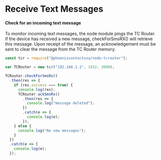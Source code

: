 # Receive Text Messages

#### Check for an incoming text message

To monitor incoming text messages, the node module pings the TC Router. If the device has received a new message, checkForSmsRX\(\) will retrieve this message. Upon receipt of the message, an acknowledgement must be sent to clear the message from the TC Router memory.

```javascript
const tcr = require("@phoenixcontactusa/node-tcrouter");

var TCRouter = new tcr("192.168.1.1", 1432, 3000);

TCRouter.checkForSmsRx()
  .then(res => {
    if (res.success === true) {
      console.log(res);
      TCRouter.ackSmsRx()
        .then(res => {
          console.log("message deleted");
        })
        .catch(e => {
          console.log(e);
        });
    } else {
      console.log("No new messages");
    }
  })
  .catch(e => {
    console.log(e);
  });
```

